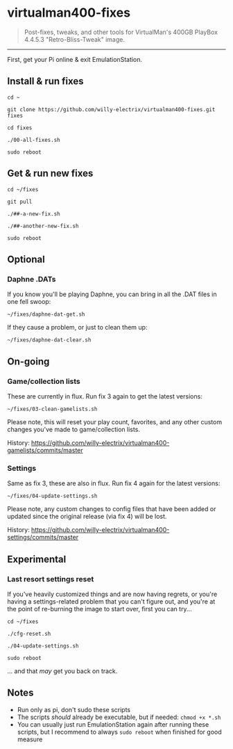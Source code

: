 # virtualman400-fixes

> Post-fixes, tweaks, and other tools for VirtualMan's 400GB PlayBox 4.4.5.3 "Retro-Bliss-Tweak" image.

---

First, get your Pi online & exit EmulationStation.

## Install & run fixes

`cd ~`

`git clone https://github.com/willy-electrix/virtualman400-fixes.git fixes`

`cd fixes`

`./00-all-fixes.sh`

`sudo reboot`

## Get & run new fixes

`cd ~/fixes`

`git pull`

`./##-a-new-fix.sh`

`./##-another-new-fix.sh`

`sudo reboot`

## Optional

### Daphne .DATs

If you know you'll be playing Daphne, you can bring in all the .DAT files in one fell swoop:

`~/fixes/daphne-dat-get.sh`

If they cause a problem, or just to clean them up:

`~/fixes/daphne-dat-clear.sh`

## On-going

### Game/collection lists

These are currently in flux. Run fix 3 again to get the latest versions:

`~/fixes/03-clean-gamelists.sh`

Please note, this will reset your play count, favorites, and any other custom changes you've made to game/collection lists.

History: https://github.com/willy-electrix/virtualman400-gamelists/commits/master

### Settings

Same as fix 3, these are also in flux. Run fix 4 again for the latest versions:

`~/fixes/04-update-settings.sh`

Please note, any custom changes to config files that have been added or updated since the original release (via fix 4) will be lost.

History: https://github.com/willy-electrix/virtualman400-settings/commits/master

## Experimental

### Last resort settings reset

If you've heavily customized things and are now having regrets, or you're having a settings-related problem that you can't figure out, and you're at the point of re-burning the image to start over, first you can try...

`cd ~/fixes`

`./cfg-reset.sh`

`./04-update-settings.sh`

`sudo reboot`

... and that *may* get you back on track.

## Notes

- Run only as pi, don't sudo these scripts
- The scripts *should* already be executable, but if needed: `chmod +x *.sh`
- You can usually just run EmulationStation again after running these scripts, but I recommend to always `sudo reboot` when finished for good measure

